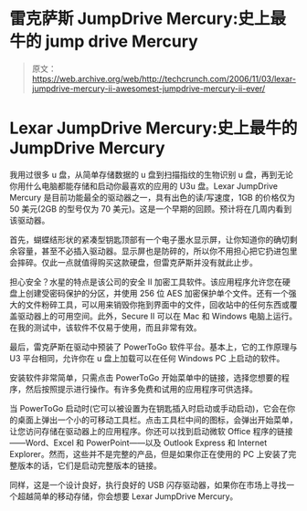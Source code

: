 # 雷克萨斯 JumpDrive Mercury:史上最牛的 jump drive Mercury 

> 原文：<https://web.archive.org/web/http://techcrunch.com/2006/11/03/lexar-jumpdrive-mercury-ii-awesomest-jumpdrive-mercury-ii-ever/>

# Lexar JumpDrive Mercury:史上最牛的 JumpDrive Mercury

我用过很多 u 盘，从简单存储数据的 u 盘到扫描指纹的生物识别 u 盘，再到无论你用什么电脑都能存储和启动你最喜欢的应用的 U3u 盘。Lexar JumpDrive Mercury 是目前功能最全的驱动器之一，具有出色的读/写速度，1GB 的价格仅为 50 美元(2GB 的型号仅为 70 美元)。这是一个早期的回顾。预计将在几周内看到该驱动器。

首先，蝴蝶结形状的紧凑型钥匙顶部有一个电子墨水显示屏，让你知道你的确切剩余容量，甚至不必插入驱动器。显示屏也是防碎的，所以你不用担心把它扔进包里会摔碎。仅此一点就值得购买这款硬盘，但雷克萨斯并没有就此止步。

担心安全？水星的特点是该公司的安全 II 加密工具软件。该应用程序允许您在硬盘上创建受密码保护的分区，并使用 256 位 AES 加密保护单个文件。还有一个强大的文件粉碎工具，可以用来销毁你拖到界面中的文件，回收站中的任何东西或覆盖驱动器上的可用空间。此外，Secure II 可以在 Mac 和 Windows 电脑上运行。在我的测试中，该软件不仅易于使用，而且非常有效。

最后，雷克萨斯在驱动中预装了 PowerToGo 软件平台。基本上，它的工作原理与 U3 平台相同，允许你在 u 盘上加载可以在任何 Windows PC 上启动的软件。

安装软件非常简单，只需点击 PowerToGo 开始菜单中的链接，选择您想要的程序，然后按照提示进行操作。有许多免费和试用的应用程序可供选择。

当 PowerToGo 启动时(它可以被设置为在钥匙插入时启动或手动启动)，它会在你的桌面上弹出一个小的可移动工具栏。点击工具栏中间的图标，会弹出开始菜单，让您访问存储在驱动器上的应用程序。你还可以找到启动微软 Office 程序的链接——Word、Excel 和 PowerPoint——以及 Outlook Express 和 Internet Explorer。然而，这些并不是完整的产品，但是如果你正在使用的 PC 上安装了完整版本的话，它们是启动完整版本的链接。

同样，这是一个设计良好，执行良好的 USB 闪存驱动器，如果你在市场上寻找一个超越简单的移动存储，你会想要 Lexar JumpDrive Mercury。